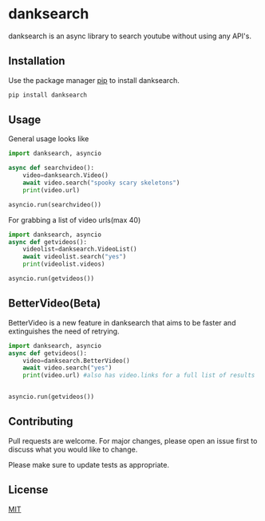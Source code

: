# danksearch

danksearch is an async library to search youtube without using any API's.

## Installation

Use the package manager [pip](https://pip.pypa.io/en/stable/) to install danksearch.

```bash
pip install danksearch
```

## Usage

General usage looks like

```python
import danksearch, asyncio

async def searchvideo():
    video=danksearch.Video()
    await video.search("spooky scary skeletons")
    print(video.url)

asyncio.run(searchvideo())
```

For grabbing a list of video urls(max 40)

```python
import danksearch, asyncio
async def getvideos():
    videolist=danksearch.VideoList()
    await videolist.search("yes")
    print(videolist.videos)

asyncio.run(getvideos())
```

## BetterVideo(Beta)

BetterVideo is a new feature in danksearch that aims to be faster and extinguishes the need of retrying.

```python
import danksearch, asyncio
async def getvideos():
    video=danksearch.BetterVideo()
    await video.search("yes")
    print(video.url) #also has video.links for a full list of results


asyncio.run(getvideos())
```

## Contributing
Pull requests are welcome. For major changes, please open an issue first to discuss what you would like to change.

Please make sure to update tests as appropriate.

## License
[MIT](https://github.com/actualdankcoder/danksearch-discord/blob/master/LICENSE)
